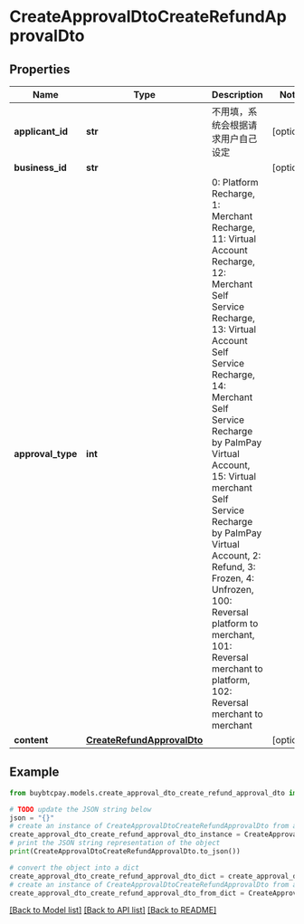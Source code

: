 # CreateApprovalDtoCreateRefundApprovalDto


## Properties

Name | Type | Description | Notes
------------ | ------------- | ------------- | -------------
**applicant_id** | **str** | 不用填，系统会根据请求用户自己设定 | [optional] 
**business_id** | **str** |  | [optional] 
**approval_type** | **int** | 0: Platform Recharge, 1: Merchant Recharge, 11: Virtual Account Recharge, 12: Merchant Self Service Recharge, 13: Virtual Account Self Service Recharge, 14: Merchant Self Service Recharge by PalmPay Virtual Account, 15: Virtual merchant Self Service Recharge by PalmPay Virtual Account, 2: Refund, 3: Frozen, 4: Unfrozen, 100: Reversal platform to merchant, 101: Reversal merchant to platform, 102: Reversal merchant to merchant | 
**content** | [**CreateRefundApprovalDto**](CreateRefundApprovalDto.md) |  | [optional] 

## Example

```python
from buybtcpay.models.create_approval_dto_create_refund_approval_dto import CreateApprovalDtoCreateRefundApprovalDto

# TODO update the JSON string below
json = "{}"
# create an instance of CreateApprovalDtoCreateRefundApprovalDto from a JSON string
create_approval_dto_create_refund_approval_dto_instance = CreateApprovalDtoCreateRefundApprovalDto.from_json(json)
# print the JSON string representation of the object
print(CreateApprovalDtoCreateRefundApprovalDto.to_json())

# convert the object into a dict
create_approval_dto_create_refund_approval_dto_dict = create_approval_dto_create_refund_approval_dto_instance.to_dict()
# create an instance of CreateApprovalDtoCreateRefundApprovalDto from a dict
create_approval_dto_create_refund_approval_dto_from_dict = CreateApprovalDtoCreateRefundApprovalDto.from_dict(create_approval_dto_create_refund_approval_dto_dict)
```
[[Back to Model list]](../README.md#documentation-for-models) [[Back to API list]](../README.md#documentation-for-api-endpoints) [[Back to README]](../README.md)


